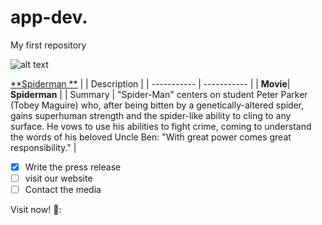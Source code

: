 # app-dev.
My first repository


![alt text](https://cdn.marvel.com/content/1x/spider-mannowayhome_lob_crd_03.jpg)

[	**Spiderman 	**](https://www.sonypictures.com/movies/spidermannowayhome)
|  | Description |
| ----------- | ----------- |
| **Movie**| **Spiderman** | 
| Summary | "Spider-Man" centers on student Peter Parker (Tobey Maguire) who, after being bitten by a genetically-altered spider, gains superhuman strength and the spider-like ability to cling to any surface. He vows to use his abilities to fight crime, coming to understand the words of his beloved Uncle Ben: "With great power comes great responsibility." |

- [x] Write the press release
- [ ] visit our  website
- [ ] Contact the media 

Visit now! 🤟:




